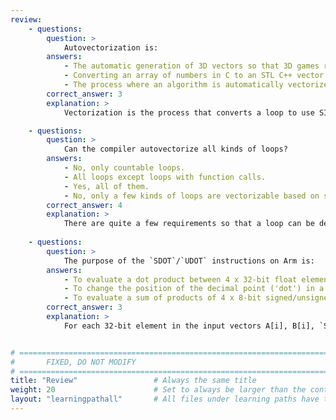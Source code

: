 ```yaml
---
review:
    - questions:
        question: >
            Autovectorization is:
        answers:
            - The automatic generation of 3D vectors so that 3D games run faster.
            - Converting an array of numbers in C to an STL C++ vector object.
            - The process where an algorithm is automatically vectorized by the compiler to use SIMD instructions.
        correct_answer: 3
        explanation: >
            Vectorization is the process that converts a loop to use SIMD instructions and is a manual process. Autovectorization is when the compiler does this conversion automatically by detecting specific patterns in the loop that enable it to use specific SIMD instructions to increase performance.

    - questions:
        question: >
            Can the compiler autovectorize all kinds of loops?
        answers:
            - No, only countable loops.
            - All loops except loops with function calls.
            - Yes, all of them.
            - No, only a few kinds of loops are vectorizable based on specific conditions.
        correct_answer: 4                   
        explanation: >
            There are quite a few requirements so that a loop can be detected as vectorizable by the compiler. In particular, it has to be countable, mostly without branches, no function calls, no data inter-dependency.
               
    - questions:
        question: >
            The purpose of the `SDOT`/`UDOT` instructions on Arm is:
        answers:
            - To evaluate a dot product between 4 x 32-bit float elements in a vector.
            - To change the position of the decimal point ('dot') in a floating-point number
            - To evaluate a sum of products of 4 x 8-bit signed/unsigned integers in each 32-bit element in the input vectors.
        correct_answer: 3
        explanation: >
            For each 32-bit element in the input vectors A[i], B[i], `SDOT`/`UDOT` evaluate the sum of the products between the 4 x 8-bit signed/unsigned integers that comprise the A[i], B[i] elements. The corresponding 32-bit element in the output vector holds the resulting sums. For SVE, `SDOT`/`UDOT` instruction also works on 16-bit signed/unsigned integers.


# ================================================================================
#       FIXED, DO NOT MODIFY
# ================================================================================
title: "Review"                 # Always the same title
weight: 20                      # Set to always be larger than the content in this path
layout: "learningpathall"       # All files under learning paths have this same wrapper
---
```

